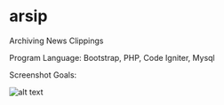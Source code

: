 # arsip
Archiving News Clippings

Program Language: Bootstrap, PHP, Code Igniter, Mysql

Screenshot Goals:

![alt text](https://firebasestorage.googleapis.com/v0/b/monkey-teknologi-indonesia.appspot.com/o/Ngodings%2FportfoliosList%2FscreenshotApp%2F41EzmYEVU0H4T7a4DoCA%2F20191125-5UTzs6-arsip.png?alt=media&token=cb5ff154-ec00-4fdc-aebd-f20fcca411c2)
